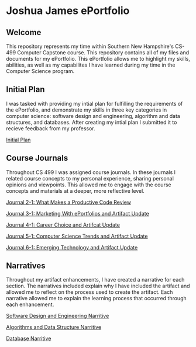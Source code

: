 # Joshua James ePortfolio

## Welcome

This repository represents my time within Southern New Hampshire's CS-499 Computer Capstone course. This repository contains all of my files and documents for my ePortfolio. This ePortfolio allows me to highlight my skills, abilities, as well as my capabilites I have learned during my time in the Computer Science program.

## Initial Plan
I was tasked with providing my intial plan for fulfilling the requirements of the ePortfolio, and demonstrate my skills in three key categories in computer science: software design and engineering, algorithm and data structures, and databases. After creating my intial plan I submitted it to recieve feedback from my professor. 

<a href="https://github.com/jjoshua123444/ePortfolio/blob/main/CS499/CS%20499%20Module%20One.pdf">Initial Plan</a>

## Course Journals
Throughout CS 499 I was assigned course journals. In these journals I related course concepts to my personal experience, sharing personal opinions and viewpoints. This allowed me to engage with the course concepts and materials at a deeper, more reflective level.

<p>
  <a href="https://github.com/jjoshua123444/ePortfolio/blob/main/CS499/2-1%20Journal%20What%20Makes%20a%20Productive%20Code%20Review.pdf">Journal 2-1: What Makes a Productive Code Review</a>
</p>
<p>
  <a href="https://github.com/jjoshua123444/ePortfolio/blob/main/CS499/3-1%20Journal%20Marketing%20With%20ePortfolios%20and%20Artifact%20Update.pdf">Journal 3-1: Marketing With ePortfolios and Artifact Update</a>
</p>
<p>
  <a href="https://github.com/jjoshua123444/ePortfolio/blob/main/CS499/4-1%20Journal%20Career%20Choice%20and%20Artifcat%20Update.pdf">Journal 4-1: Career Choice and Artifcat Update</a>
</p>
<p>
  <a href="https://github.com/jjoshua123444/ePortfolio/blob/main/CS499/5-1%20Journal%20Computer%20Science%20Trends%20and%20Artifact%20Update.pdf">Journal 5-1: Computer Science Trends and Artifact Update</a>
</p>
<p>
  <a href="https://github.com/jjoshua123444/ePortfolio/blob/main/CS499/6-1%20Journal%20Emerging%20Technology%20and%20Artifact%20Update.pdf">Journal 6-1: Emerging Technology and Artifact Update</a>
</p>

## Narratives
Throughout my artifact enhancements, I have created a narrative for each section. The narratives included explain why I have included the artifact and allowed me to reflect on the process used to create the artifact. Each narrative allowed me to explain the learning process that occurred through each enhancement. 
<p>
  <a href="https://github.com/jjoshua123444/ePortfolio/blob/main/CS499/Software%20Design%20and%20Engineering%20Narritive.pdf">Software Design and Engineering Narritive</a>
</p>
<p>
  <a href="https://github.com/jjoshua123444/ePortfolio/blob/main/CS499/Algorithms%20and%20Data%20Structure%20Narritive.pdf">Algorithms and Data Structure Narritive</a>
</p>
<p>
  <a href="https://github.com/jjoshua123444/ePortfolio/blob/main/CS499/Database%20Narritive.pdf">Database Narritive</a>
</p>
